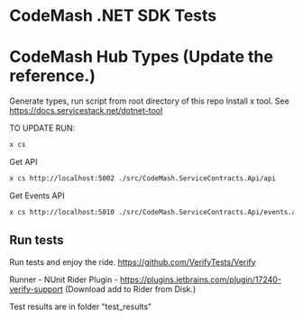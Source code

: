 # CodeMash .NET SDK Tests




# CodeMash Hub Types (Update the reference.)

Generate types, run script from root directory of this repo
Install x tool. See https://docs.servicestack.net/dotnet-tool


TO UPDATE RUN:

```bash
x cs 
```

Get API

```bash
x cs http://localhost:5002 ./src/CodeMash.ServiceContracts.Api/api 
```

Get Events API

```bash
x cs http://localhost:5010 ./src/CodeMash.ServiceContracts.Api/events.api 
```


## Run tests

Run tests and enjoy the ride.
https://github.com/VerifyTests/Verify

Runner - NUnit
Rider Plugin - https://plugins.jetbrains.com/plugin/17240-verify-support (Download add to Rider from Disk.)

Test results are in folder "test_results"